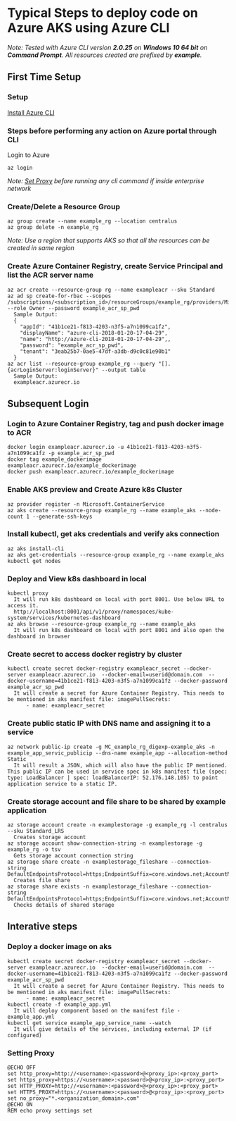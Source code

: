 # Typical Steps to deploy code on Azure AKS using Azure CLI
_Note: Tested with Azure CLI version **2.0.25** on **Windows 10 64 bit** on **Command Prompt**. All resources created are prefixed by **example**._
## First Time Setup
### Setup
[Install Azure CLI](https://docs.microsoft.com/en-us/cli/azure/install-azure-cli)

### Steps before performing any action on Azure portal through CLI
Login to Azure
```
az login
```
_Note: [Set Proxy](#setting-proxy) before running any cli command if inside enterprise network_ 

### Create/Delete a Resource Group
```
az group create --name example_rg --location centralus
az group delete -n example_rg
```
_Note: Use a region that supports AKS so that all the resources can be created in same region_

### Create Azure Container Registry, create Service Principal and list the ACR server name
```
az acr create --resource-group rg --name exampleacr --sku Standard
az ad sp create-for-rbac --scopes /subscriptions/<subscription_id>/resourceGroups/example_rg/providers/Microsoft.ContainerRegistry/registries/exampleacr --role Owner --password example_acr_sp_pwd
  Sample Output:
  {
    "appId": "41b1ce21-f813-4203-n3f5-a7n1099ca1fz",
    "displayName": "azure-cli-2018-01-20-17-04-29",
    "name": "http://azure-cli-2018-01-20-17-04-29",,
    "password": "example_acr_sp_pwd",
    "tenant": "3eab25b7-0ae5-47df-a3db-d9c0c81e90b1"
  }
az acr list --resource-group example_rg --query "[].{acrLoginServer:loginServer}" --output table
  Sample Output:
  exampleacr.azurecr.io
```
## Subsequent Login
### Login to Azure Container Registry, tag and push docker image to ACR
```
docker login exampleacr.azurecr.io -u 41b1ce21-f813-4203-n3f5-a7n1099ca1fz -p example_acr_sp_pwd
docker tag example_dockerimage exampleacr.azurecr.io/example_dockerimage
docker push exampleacr.azurecr.io/example_dockerimage
```
### Enable AKS preview and Create Azure k8s Cluster
```
az provider register -n Microsoft.ContainerService
az aks create --resource-group example_rg --name example_aks --node-count 1 --generate-ssh-keys
```
### Install kubectl, get aks credentials and verify aks connection
```
az aks install-cli
az aks get-credentials --resource-group example_rg --name example_aks
kubectl get nodes
```
### Deploy and View k8s dashboard in local
```
kubectl proxy
  It will run k8s dashboard on local with port 8001. Use below URL to access it.
  http://localhost:8001/api/v1/proxy/namespaces/kube-system/services/kubernetes-dashboard
az aks browse --resource-group example_rg --name example_aks
  It will run k8s dashboard on local with port 8001 and also open the dashboard in browser
```
### Create secret to access docker registry by cluster
```
kubectl create secret docker-registry exampleacr_secret --docker-server exampleacr.azurecr.io  --docker-email=userid@domain.com  --docker-username=41b1ce21-f813-4203-n3f5-a7n1099ca1fz --docker-password example_acr_sp_pwd
  It will create a secret for Azure Container Registry. This needs to be mentioned in aks manifest file: imagePullSecrets:
      - name: exampleacr_secret
```
### Create public static IP with DNS name and assigning it to a service
```
az network public-ip create -g MC_example_rg_digexp-example_aks -n example_app_servic_publicip --dns-name example_app --allocation-method Static
  It will result a JSON, which will also have the public IP mentioned. This public IP can be used in service spec in k8s manifest file (spec: type: LoadBalancer | spec: loadBalancerIP: 52.176.148.105) to point application service to a static IP. 
```
### Create storage account and file share to be shared by example application
```
az storage account create -n examplestorage -g example_rg -l centralus --sku Standard_LRS
  Creates storage account
az storage account show-connection-string -n examplestorage -g example_rg -o tsv
  Gets storage account connection string
az storage share create -n examplestorage_fileshare --connection-string DefaultEndpointsProtocol=https;EndpointSuffix=core.windows.net;AccountName=examplestorage;AccountKey=A4wajUuLKO8Gzkk82h2cXY3Z2aEHhcK74joZ972wvfwVMnzNUmdO1/ALVhJ7+HuQe+dFXzmypOj5auxhjDwjJA==
  Creates file share
az storage share exists -n examplestorage_fileshare --connection-string DefaultEndpointsProtocol=https;EndpointSuffix=core.windows.net;AccountName=examplestorage;AccountKey=A4wajUuLKO8Gzkk82h2cXY3Z2aEHhcK74joZ972wvfwVMnzNUmdO1/ALVhJ7+HuQe+dFXzmypOj5auxhjDwjJA==
  Checks details of shared storage
```
## Interative steps
### Deploy a docker image on aks
```
kubectl create secret docker-registry exampleacr_secret --docker-server exampleacr.azurecr.io  --docker-email=userid@domain.com  --docker-username=41b1ce21-f813-4203-n3f5-a7n1099ca1fz --docker-password example_acr_sp_pwd
  It will create a secret for Azure Container Registry. This needs to be mentioned in aks manifest file: imagePullSecrets:
      - name: exampleacr_secret
kubectl create -f example_app.yml
  It will deploy component based on the manifest file - example_app.yml
kubectl get service example_app_service_name --watch
  It will give details of the services, including external IP (if configured)

```

### Setting Proxy
```
@ECHO OFF
set http_proxy=http://<username>:<password>@<proxy_ip>:<proxy_port>
set https_proxy=https://<username>:<password>@<proxy_ip>:<proxy_port>
set HTTP_PROXY=http://<username>:<password>@<proxy_ip>:<proxy_port>
set HTTPS_PROXY=https://<username>:<password>@<proxy_ip>:<proxy_port>
set no_proxy="*.<organization_domain>.com"
@ECHO ON
REM echo proxy settings set
```
